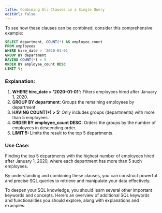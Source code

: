 ```yaml
---
title: Combining All Clauses in a Single Query
editUrl: false
---
```


To see how these clauses can be combined, consider this comprehensive example:

```sql
SELECT department, COUNT(*) AS employee_count
FROM employees
WHERE hire_date > '2020-01-01'
GROUP BY department
HAVING COUNT(*) > 5
ORDER BY employee_count DESC
LIMIT 5;
```

### **Explanation:**

1. **WHERE hire\_date > '2020-01-01':** Filters employees hired after January 1, 2020.
2. **GROUP BY department:** Groups the remaining employees by department.
3. **HAVING COUNT(\*) > 5:** Only includes groups (departments) with more than 5 employees.
4. **ORDER BY employee\_count DESC:** Orders the groups by the number of employees in descending order.
5. **LIMIT 5:** Limits the result to the top 5 departments.

### **Use Case:**

Finding the top 5 departments with the highest number of employees hired after January 1, 2020, where each department has more than 5 such employees.

By understanding and combining these clauses, you can construct powerful and precise SQL queries to retrieve and manipulate your data effectively.

To deepen your SQL knowledge, you should learn several other important keywords and concepts. Here's an overview of additional SQL keywords and functionalities you should explore, along with explanations and examples:
